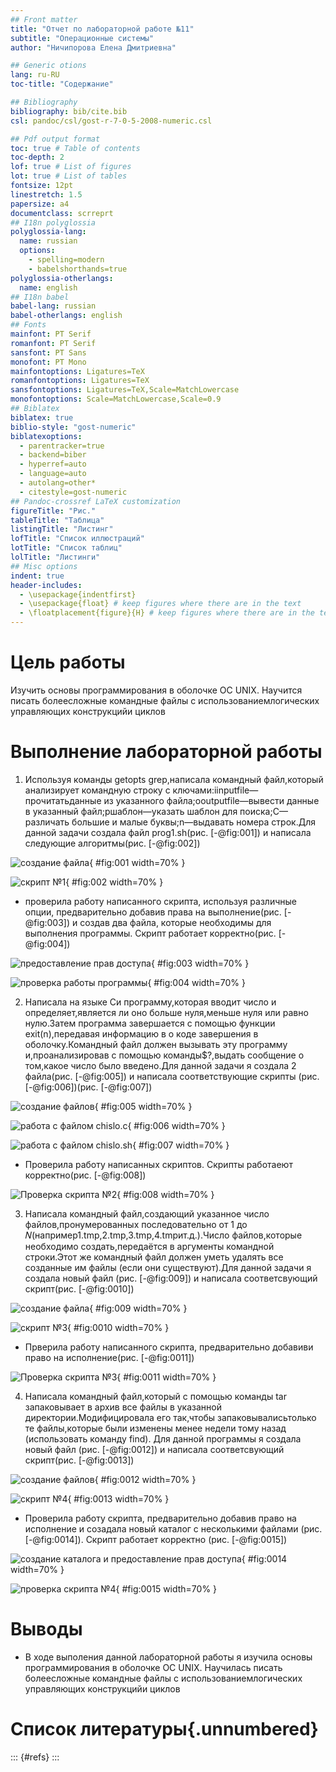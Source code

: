 ```yaml
---
## Front matter
title: "Отчет по лабораторной работе №11"
subtitle: "Операционные системы"
author: "Ничипорова Елена Дмитриевна"

## Generic otions
lang: ru-RU
toc-title: "Содержание"

## Bibliography
bibliography: bib/cite.bib
csl: pandoc/csl/gost-r-7-0-5-2008-numeric.csl

## Pdf output format
toc: true # Table of contents
toc-depth: 2
lof: true # List of figures
lot: true # List of tables
fontsize: 12pt
linestretch: 1.5
papersize: a4
documentclass: scrreprt
## I18n polyglossia
polyglossia-lang:
  name: russian
  options:
	- spelling=modern
	- babelshorthands=true
polyglossia-otherlangs:
  name: english
## I18n babel
babel-lang: russian
babel-otherlangs: english
## Fonts
mainfont: PT Serif
romanfont: PT Serif
sansfont: PT Sans
monofont: PT Mono
mainfontoptions: Ligatures=TeX
romanfontoptions: Ligatures=TeX
sansfontoptions: Ligatures=TeX,Scale=MatchLowercase
monofontoptions: Scale=MatchLowercase,Scale=0.9
## Biblatex
biblatex: true
biblio-style: "gost-numeric"
biblatexoptions:
  - parentracker=true
  - backend=biber
  - hyperref=auto
  - language=auto
  - autolang=other*
  - citestyle=gost-numeric
## Pandoc-crossref LaTeX customization
figureTitle: "Рис."
tableTitle: "Таблица"
listingTitle: "Листинг"
lofTitle: "Список иллюстраций"
lotTitle: "Список таблиц"
lolTitle: "Листинги"
## Misc options
indent: true
header-includes:
  - \usepackage{indentfirst}
  - \usepackage{float} # keep figures where there are in the text
  - \floatplacement{figure}{H} # keep figures where there are in the text
---
```


# Цель работы

Изучить основы программирования в оболочке ОС UNIX. Научится писать болеесложные командные файлы с использованиемлогических управляющих конструкцийи циклов


# Выполнение лабораторной работы



1. Используя команды getopts grep,написала командный файл,который анализирует командную строку с ключами:iinputfile—прочитатьданные из указанного файла;ooutputfile—вывести данные в указанный файл;pшаблон—указать шаблон для поиска;C—различать большие и малые буквы;n—выдавать номера строк.Для данной задачи создала фaйл prog1.sh(рис. [-@fig:001]) и написала следующие алгоритмы(рис. [-@fig:002])

![создание файла](image/1.png){ #fig:001 width=70% }

![скрипт №1](image/2.png){ #fig:002 width=70% }

- проверила работу написанного скрипта, используя различные опции, предварительно добавив права на выполнение(рис. [-@fig:003]) и создав два файла, которые необходимы для выполнения программы. Скрипт работает корректно(рис. [-@fig:004])

![предоставление прав доступа](image/3.png){ #fig:003 width=70% }

![проверка работы программы](image/4.png){ #fig:004 width=70% }

2. Написала на языке Си программу,которая вводит число и определяет,является ли оно больше нуля,меньше нуля или равно нулю.Затем программа завершается с помощью функции exit(n),передавая информацию в о коде завершения в оболочку.Командный файл должен вызывать эту программу и,проанализировав с помощью команды$?,выдать сообщение о том,какое число было введено.Для данной задачи я создала 2 файла(рис. [-@fig:005]) и написала соответствующие скрипты (рис. [-@fig:006])(рис. [-@fig:007])

![создание файлов](image/5.png){ #fig:005 width=70% }

![работа с файлом chislo.c](image/6.png){ #fig:006 width=70% }

![работа с файлом chislo.sh](image/7.png){ #fig:007 width=70% }

- Проверила работу написанных скриптов. Скрипты работаеют корректно(рис. [-@fig:008])

![Проверка скрипта №2](image/8.png){ #fig:008 width=70% }

3. Написала командный файл,создающий указанное число файлов,пронумерованных последовательно от 1 до 𝑁(например1.tmp,2.tmp,3.tmp,4.tmpит.д.).Число файлов,которые необходимо создать,передаётся в аргументы командной строки.Этот же командный файл должен уметь удалять все созданные им файлы (если они существуют).Для данной задачи я создала новый файл (рис. [-@fig:009]) и написала соответсвующий скрипт(рис. [-@fig:0010])

![создание файла](image/9.png){ #fig:009 width=70% }

![скрипт №3](image/10.png){ #fig:0010 width=70% }

- Прверила работу написанного скрипта, предварительно добавиви право на исполнение(рис. [-@fig:0011])

![Проверка скрипта №3](image/11.png){ #fig:0011 width=70% }

4. Написала командный файл,который с помощью команды tar запаковывает в архив все файлы в указанной директории.Модифицировала его так,чтобы запаковывалисьтолько те файлы,которые были изменены менее недели тому назад (использовать команду find). Для данной программы я создала новый файл (рис. [-@fig:0012]) и написала соответсвующий скрипт(рис. [-@fig:0013])

![создание файлов](image/12.png){ #fig:0012 width=70% }

![скрипт №4](image/13.png){ #fig:0013 width=70% }

- Проверила работу скрипта, предварительно добавив право на исполнение и созадала новый каталог с несколькими файлами (рис. [-@fig:0014]). Скрипт работает корректно (рис. [-@fig:0015])

![создание каталога и предоставление прав доступа](image/14.png){ #fig:0014 width=70% }

![проверка скрипта №4](image/15.png){ #fig:0015 width=70% }

# Выводы

- В ходе выполения данной лабораторной работы я изучила основы программирования в оболочке ОС UNIX. Научилась писать болеесложные командные файлы с использованиемлогических управляющих конструкцийи циклов

# Список литературы{.unnumbered}

::: {#refs}
:::

